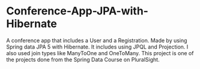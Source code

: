 # Conference-App-JPA-with-Hibernate
A conference app that includes a User and a Registration.
Made by using Spring data JPA 5 with Hibernate. It includes using JPQL and Projection. 
I also used join types like ManyToOne and OneToMany. 
This project is one of the projects done from the Spring Data Course on PluralSight.

